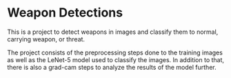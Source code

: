 # Weapon Detections
This is a project to detect weapons in images and classify them to normal, carrying weapon, or threat.

The project consists of the preprocessing steps done to the training images as well as the LeNet-5 model used to classify the images. In addition to that, there is also a grad-cam steps to analyze the results of the model further.
